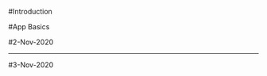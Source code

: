 #Introduction 

<!-- Course Roadmap &  First Application
Introduction for Github
Mac OSX Installation
Running in the Simulator
Windows Setup of React Native
Android Studio and React Native CLI Installation
Emulator Creation and System Variables
ESLint Setup and Overview
ESLint Setup with VSCode/Sublime Text 3/Atom -->
#App Basics 

#2-Nov-2020

<!-- 
How to run the application in android & IOS 
App.js Basics 

Functional Component 
Class Component 


View creation 
View with styling 

---------------------------------

Text creation 
Text with styling 
Text With onPress 
Making onPress Alert

---------------------------------
TextInput Creation
TextInput with styling 
TextInput With onChangeText
Making onPress Alert -->

---------------------------------
#3-Nov-2020
<!-- 
TouchableHighlight Creation (1 child ~ Component)
TouchableHighlight with styling 
TouchableHighlight With onPress
Making onPress Alert

---------------------------------


TouchableOpacity Creation (Wrapping View)
TouchableOpacity with styling 
TouchableOpacity With onPress
Making onPress Alert


---------------------------------

TouchableWithoutFeedback Creation (1 child ~ Component)
TouchableWithoutFeedback with styling 
TouchableWithoutFeedback With onPress
Making onPress Alert


---------------------------------


Image Creation (Wrapping the uri data )
Image with styling 
Image With onPress
Making onPress Alert


---------------------------------

ImageBackground Creation (Wrapping the uri data )
ImageBackground with styling 
ImageBackground With onPress
ImageBackground onPress Alert


---------------------------------

Button Creation 
Button with styling 
Button With onPress
Making onPress Alert



---------------------------------

ActivityIndicator Creation 
ActivityIndicator with styling 

---------------------------------

Flatlist  Creation 
Flatlist with styling
How to Create render item 
How to show image in Flatlist
How to show text in Flatlist 
How to create the component inside flat list 
How to append the json data in flat list 

 -->
